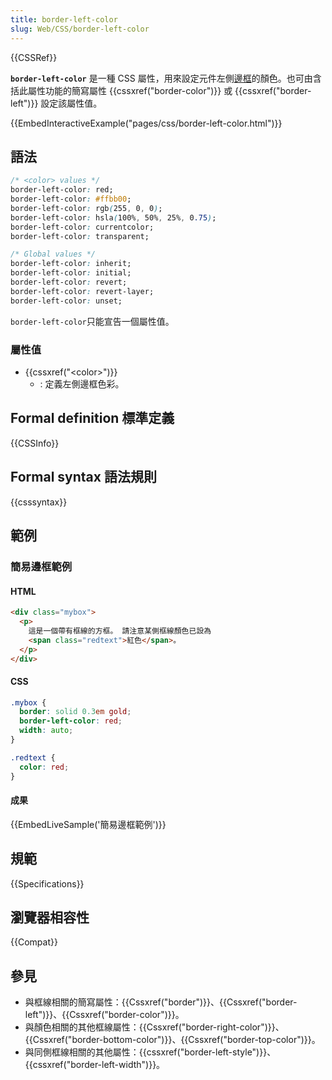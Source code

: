 ```yaml
---
title: border-left-color
slug: Web/CSS/border-left-color
---
```


{{CSSRef}}

**`border-left-color`** 是一種 CSS 屬性，用來設定元件左側[邊框](/zh-TW/docs/Web/CSS/border)的顏色。也可由含括此屬性功能的簡寫屬性 {{cssxref("border-color")}} 或 {{cssxref("border-left")}} 設定該屬性值。

{{EmbedInteractiveExample("pages/css/border-left-color.html")}}

## 語法

```css
/* <color> values */
border-left-color: red;
border-left-color: #ffbb00;
border-left-color: rgb(255, 0, 0);
border-left-color: hsla(100%, 50%, 25%, 0.75);
border-left-color: currentcolor;
border-left-color: transparent;

/* Global values */
border-left-color: inherit;
border-left-color: initial;
border-left-color: revert;
border-left-color: revert-layer;
border-left-color: unset;
```

`border-left-color`只能宣告一個屬性值。

### 屬性值

- {{cssxref("&lt;color&gt;")}}
  - : 定義左側邊框色彩。

## Formal definition 標準定義

{{CSSInfo}}

## Formal syntax 語法規則

{{csssyntax}}

## 範例

### 簡易邊框範例

#### HTML

```html
<div class="mybox">
  <p>
    這是一個帶有框線的方框。 請注意某側框線顏色已設為
    <span class="redtext">紅色</span>。
  </p>
</div>
```

#### CSS

```css
.mybox {
  border: solid 0.3em gold;
  border-left-color: red;
  width: auto;
}

.redtext {
  color: red;
}
```

#### 成果

{{EmbedLiveSample('簡易邊框範例')}}

## 規範

{{Specifications}}

## 瀏覽器相容性

{{Compat}}

## 參見

- 與框線相關的簡寫屬性：{{Cssxref("border")}}、{{Cssxref("border-left")}}、{{Cssxref("border-color")}}。
- 與顏色相關的其他框線屬性：{{Cssxref("border-right-color")}}、{{Cssxref("border-bottom-color")}}、{{Cssxref("border-top-color")}}。
- 與同側框線相關的其他屬性：{{cssxref("border-left-style")}}、{{cssxref("border-left-width")}}。
